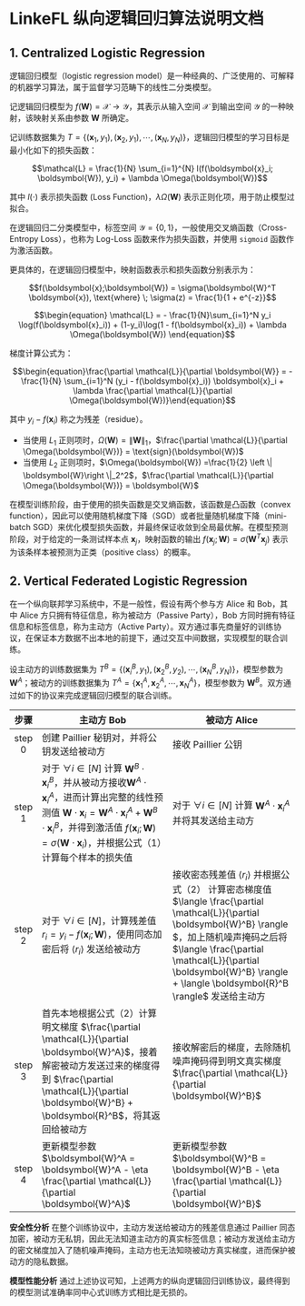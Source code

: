 # LinkeFL 纵向逻辑回归算法说明文档

## 1. Centralized Logistic Regression
逻辑回归模型（logistic regression model）是一种经典的、广泛使用的、可解释的机器学习算法，属于监督学习范畴下的线性二分类模型。

记逻辑回归模型为 $f(\boldsymbol{W}) = \mathcal{X} \rightarrow \mathcal{Y}$，其表示从输入空间 $\mathcal{X}$ 到输出空间 $\mathcal{Y}$ 的一种映射，该映射关系由参数 $\boldsymbol{W}$ 所确定。

记训练数据集为 $T = \{(\boldsymbol{x}_1, y_1), (\boldsymbol{x}_2, y_1), \cdots, (\boldsymbol{x}_N, y_N)\}$，逻辑回归模型的学习目标是最小化如下的损失函数：

$$\mathcal{L} = \frac{1}{N} \sum_{i=1}^{N} l(f(\boldsymbol{x}_i; \boldsymbol{W}), y_i) + \lambda \Omega(\boldsymbol{W})$$

其中 $l(\cdot)$ 表示损失函数 (Loss Function)，$\lambda \Omega(\boldsymbol{W})$ 表示正则化项，用于防止模型过拟合。

在逻辑回归二分类模型中，标签空间 $\mathcal{Y} = \{0, 1\}$，一般使用交叉熵函数（Cross-Entropy Loss），也称为 Log-Loss 函数来作为损失函数，并使用 `sigmoid` 函数作为激活函数。

更具体的，在逻辑回归模型中，映射函数表示和损失函数分别表示为：

$$f(\boldsymbol{x};\boldsymbol{W}) = \sigma(\boldsymbol{W}^T \boldsymbol{x}), \text{where} \; \sigma(z) = \frac{1}{1 + e^{-z}}$$

$$\begin{equation}
\mathcal{L} = - \frac{1}{N}\sum_{i=1}^N y_i \log(f(\boldsymbol{x}_i)) + (1-y_i)\log(1 - f(\boldsymbol{x}_i)) + \lambda \Omega(\boldsymbol{W})
\end{equation}$$

梯度计算公式为：

$$\begin{equation}\frac{\partial \mathcal{L}}{\partial \boldsymbol{W}} = -\frac{1}{N} \sum_{i=1}^N (y_i - f(\boldsymbol{x}_i)) \boldsymbol{x}_i + \lambda \frac{\partial \mathcal{L}}{\partial \Omega(\boldsymbol{W})}\end{equation}$$

其中 $y_i - f(\boldsymbol{x}_i)$ 称之为残差（residue）。

* 当使用 $L_1$ 正则项时，$\Omega(\boldsymbol{W}) = \left \| \boldsymbol{W}\right \|_1$，$\frac{\partial \mathcal{L}}{\partial \Omega(\boldsymbol{W})} = \text{sign}(\boldsymbol{W})$
* 当使用 $L_2$ 正则项时，$\Omega(\boldsymbol{W}) =\frac{1}{2} \left \| \boldsymbol{W}\right \|_2^2$，$\frac{\partial \mathcal{L}}{\partial \Omega(\boldsymbol{W})} = \boldsymbol{W}$

在模型训练阶段，由于使用的损失函数是交叉熵函数，该函数是凸函数（convex function），因此可以使用随机梯度下降（SGD）或者批量随机梯度下降（mini-batch SGD）来优化模型损失函数，并最终保证收敛到全局最优解。在模型预测阶段，对于给定的一条测试样本点 $\boldsymbol{x}_j$，映射函数的输出 $f(\boldsymbol{x}_j; \boldsymbol{W}) = \sigma(\boldsymbol{W}^T \boldsymbol{x}_j)$ 表示为该条样本被预测为正类（positive class）的概率。

## 2. Vertical Federated Logistic Regression

在一个纵向联邦学习系统中，不是一般性，假设有两个参与方 Alice 和 Bob，其中 Alice 方只拥有特征信息，称为被动方（Passive Party），Bob 方同时拥有特征信息和标签信息，称为主动方（Active Party）。双方通过事先商量好的训练协议，在保证本方数据不出本地的前提下，通过交互中间数据，实现模型的联合训练。

设主动方的训练数据集为 $T^B = \{(\boldsymbol{x}^B_i, y_1), (\boldsymbol{x}^B_2, y_2), \cdots, (\boldsymbol{x}^B_N, y_N)\}$，模型参数为 $\boldsymbol{W}^A$；被动方的训练数据集为 $T^A = \{\boldsymbol{x}^A_1,\boldsymbol{x}^A_2, \cdots, \boldsymbol{x}^A_N\}$，模型参数为 $\boldsymbol{W}^B$。双方通过如下的协议来完成逻辑回归模型的联合训练。

| 步骤 | 主动方 Bob | 被动方 Alice|
|:---:| -------|------|
|step 0 | 创建 Paillier 秘钥对，并将公钥发送给被动方 | 接收 Paillier 公钥|
|step 1 |  对于 $\forall i \in [N]$ 计算  $\boldsymbol{W}^B\cdot \boldsymbol{x}^B_i$，并从被动方接收$\boldsymbol{W}^A \cdot \boldsymbol{x}^A_i$，进而计算出完整的线性预测值 $\boldsymbol{W}\cdot \boldsymbol{x}_i = \boldsymbol{W}^A\cdot \boldsymbol{x}^A_i + \boldsymbol{W}^B\cdot \boldsymbol{x}^B_i$，并得到激活值 $f(\boldsymbol{x}_i; \boldsymbol{W}) = \sigma(\boldsymbol{W}\cdot \boldsymbol{x}_i)$，并根据公式（1）计算每个样本的损失值 | 对于 $\forall i \in [N]$ 计算 $\boldsymbol{W}^A \cdot \boldsymbol{x}^A_i$ 并将其发送给主动方|
|step 2| 对于 $\forall i \in [N]$，计算残差值 $r_i = y_i - f(\boldsymbol{x}_i; \boldsymbol{W})$，使用同态加密后将 $\langle r_i \rangle$ 发送给被动方 | 接收密态残差值 $\langle r_i \rangle$ 并根据公式（2） 计算密态梯度值 $\langle \frac{\partial \mathcal{L}}{\partial \boldsymbol{W}^B} \rangle $，加上随机噪声掩码之后将 $\langle \frac{\partial \mathcal{L}}{\partial \boldsymbol{W}^B} \rangle  + \langle \boldsymbol{R}^B \rangle$ 发送给主动方
| step 3| 首先本地根据公式（2）计算明文梯度 $\frac{\partial \mathcal{L}}{\partial \boldsymbol{W}^A}$，接着解密被动方发送过来的梯度得到 $\frac{\partial \mathcal{L}}{\partial \boldsymbol{W}^B} + \boldsymbol{R}^B$，将其返回给被动方 | 接收解密后的梯度，去除随机噪声掩码得到明文真实梯度 $\frac{\partial \mathcal{L}}{\partial \boldsymbol{W}^B}$
|step 4| 更新模型参数 $\boldsymbol{W}^A = \boldsymbol{W}^A - \eta \frac{\partial \mathcal{L}}{\partial \boldsymbol{W}^A}$ | 更新模型参数 $\boldsymbol{W}^B = \boldsymbol{W}^B - \eta \frac{\partial \mathcal{L}}{\partial \boldsymbol{W}^B}$


**安全性分析**
在整个训练协议中，主动方发送给被动方的残差信息通过 Paillier 同态加密，被动方无私钥，因此无法知道主动方的真实标签信息；被动方发送给主动方的密文梯度加入了随机噪声掩码，主动方也无法知晓被动方真实梯度，进而保护被动方的隐私数据。

**模型性能分析**
通过上述协议可知，上述两方的纵向逻辑回归训练协议，最终得到的模型测试准确率同中心式训练方式相比是无损的。
